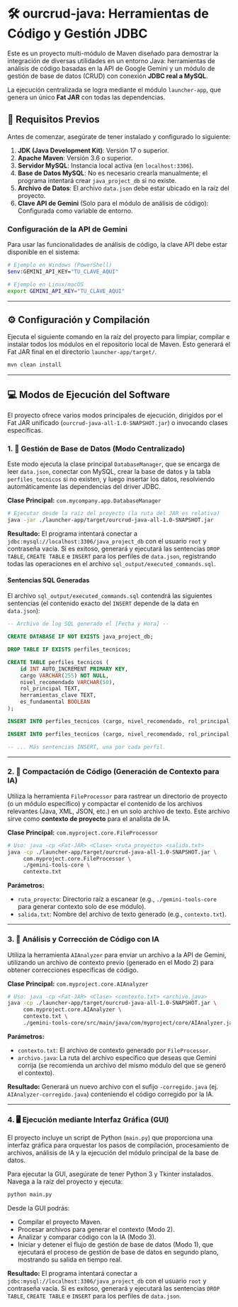 # 🛠️ ourcrud-java: Herramientas de Código y Gestión JDBC

Este es un proyecto multi-módulo de Maven diseñado para demostrar la integración de diversas utilidades en un entorno Java: herramientas de análisis de código basadas en la API de Google Gemini y un módulo de gestión de base de datos (CRUD) con conexión **JDBC real a MySQL**.

La ejecución centralizada se logra mediante el módulo `launcher-app`, que genera un único **Fat JAR** con todas las dependencias.

## 🚀 Requisitos Previos

Antes de comenzar, asegúrate de tener instalado y configurado lo siguiente:

1.  **JDK (Java Development Kit)**: Versión 17 o superior.
2.  **Apache Maven**: Versión 3.6 o superior.
3.  **Servidor MySQL**: Instancia local activa (en `localhost:3306`).
4.  **Base de Datos MySQL**: No es necesario crearla manualmente; el programa intentará crear `java_project_db` si no existe.
5.  **Archivo de Datos**: El archivo `data.json` debe estar ubicado en la raíz del proyecto.
6.  **Clave API de Gemini** (Solo para el módulo de análisis de código): Configurada como variable de entorno.

### Configuración de la API de Gemini

Para usar las funcionalidades de análisis de código, la clave API debe estar disponible en el sistema:

```bash
# Ejemplo en Windows (PowerShell)
$env:GEMINI_API_KEY="TU_CLAVE_AQUI"

# Ejemplo en Linux/macOS
export GEMINI_API_KEY="TU_CLAVE_AQUI"
````

-----

## ⚙️ Configuración y Compilación

Ejecuta el siguiente comando en la raíz del proyecto para limpiar, compilar e instalar todos los módulos en el repositorio local de Maven. Esto generará el Fat JAR final en el directorio `launcher-app/target/`.

```bash
mvn clean install
```

-----

## 💻 Modos de Ejecución del Software

El proyecto ofrece varios modos principales de ejecución, dirigidos por el Fat JAR unificado (`ourcrud-java-all-1.0-SNAPSHOT.jar`) o invocando clases específicas.

### 1\. 💾 Gestión de Base de Datos (Modo Centralizado)

Este modo ejecuta la clase principal `DatabaseManager`, que se encarga de leer `data.json`, conectar con MySQL, crear la base de datos y la tabla `perfiles_tecnicos` si no existen, y luego insertar los datos, resolviendo automáticamente las dependencias del driver JDBC.

**Clase Principal:** `com.mycompany.app.DatabaseManager`

```bash
# Ejecutar desde la raíz del proyecto (la ruta del JAR es relativa)
java -jar ./launcher-app/target/ourcrud-java-all-1.0-SNAPSHOT.jar
```

**Resultado:**
El programa intentará conectar a `jdbc:mysql://localhost:3306/java_project_db` con el usuario `root` y contraseña vacía. Si es exitoso, generará y ejecutará las sentencias `DROP TABLE`, `CREATE TABLE` e `INSERT` para los perfiles de `data.json`, registrando todas las operaciones en el archivo `sql_output/executed_commands.sql`.

#### Sentencias SQL Generadas

El archivo `sql_output/executed_commands.sql` contendrá las siguientes sentencias (el contenido exacto del `INSERT` depende de la data en `data.json`):

```sql
-- Archivo de log SQL generado el [Fecha y Hora] --

CREATE DATABASE IF NOT EXISTS java_project_db;

DROP TABLE IF EXISTS perfiles_tecnicos;

CREATE TABLE perfiles_tecnicos (
    id INT AUTO_INCREMENT PRIMARY KEY,
    cargo VARCHAR(255) NOT NULL,
    nivel_recomendado VARCHAR(50),
    rol_principal TEXT,
    herramientas_clave TEXT,
    es_fundamental BOOLEAN
);

INSERT INTO perfiles_tecnicos (cargo, nivel_recomendado, rol_principal, herramientas_clave, es_fundamental) VALUES ('Desarrollador Java Backend', 'Senior/Mid/Junior', 'Escribir la lógica de negocio, desarrollar y mantener APIs REST/microservicios, manejar la seguridad y la integración con la base de datos.', 'Java versiones recientes Spring Boot Spring Framework Spring Data JPA Hibernate Spring Security JUnit Mockito', TRUE);

INSERT INTO perfiles_tecnicos (cargo, nivel_recomendado, rol_principal, herramientas_clave, es_fundamental) VALUES ('Ingeniero/Administrador de Bases de Datos (DBA)', 'Mid/Senior', 'Diseño, implementación y optimización del esquema de la base de datos (SQL/NoSQL). Asegurar el rendimiento y la integridad de los datos.', 'SQL PostgreSQL MySQL Oracle NoSQL MongoDB Cassandra Optimizaci n de Queries', TRUE);

-- ... Más sentencias INSERT, una por cada perfil.
```

-----

### 2\. 📝 Compactación de Código (Generación de Contexto para IA)

Utiliza la herramienta `FileProcessor` para rastrear un directorio de proyecto (o un módulo específico) y compactar el contenido de los archivos relevantes (Java, XML, JSON, etc.) en un solo archivo de texto. Este archivo sirve como **contexto de proyecto** para el analista de IA.

**Clase Principal:** `com.myproject.core.FileProcessor`

```bash
# Uso: java -cp <Fat-JAR> <Clase> <ruta_proyecto> <salida.txt>
java -cp ./launcher-app/target/ourcrud-java-all-1.0-SNAPSHOT.jar \
     com.myproject.core.FileProcessor \
     ./gemini-tools-core \
     contexto.txt
```

**Parámetros:**

  * `ruta_proyecto`: Directorio raíz a escanear (e.g., `./gemini-tools-core` para generar contexto solo de ese módulo).
  * `salida.txt`: Nombre del archivo de texto generado (e.g., `contexto.txt`).

-----

### 3\. 🤖 Análisis y Corrección de Código con IA

Utiliza la herramienta `AIAnalyzer` para enviar un archivo a la API de Gemini, utilizando un archivo de contexto previo (generado en el Modo 2) para obtener correcciones específicas de código.

**Clase Principal:** `com.myproject.core.AIAnalyzer`

```bash
# Uso: java -cp <Fat-JAR> <Clase> <contexto.txt> <archivo.java>
java -cp ./launcher-app/target/ourcrud-java-all-1.0-SNAPSHOT.jar \
     com.myproject.core.AIAnalyzer \
     contexto.txt \
     ./gemini-tools-core/src/main/java/com/myproject/core/AIAnalyzer.java
```

**Parámetros:**

  * `contexto.txt`: El archivo de contexto generado por `FileProcessor`.
  * `archivo.java`: La ruta del archivo específico que deseas que Gemini corrija (se recomienda un archivo del mismo módulo del que se generó el contexto).

**Resultado:**
Generará un nuevo archivo con el sufijo `-corregido.java` (ej. `AIAnalyzer-corregido.java`) conteniendo el código corregido por la IA.

-----

### 4\. 🖥️ Ejecución mediante Interfaz Gráfica (GUI)

El proyecto incluye un script de Python (`main.py`) que proporciona una interfaz gráfica para orquestar los pasos de compilación, procesamiento de archivos, análisis de IA y la ejecución del módulo principal de la base de datos.

Para ejecutar la GUI, asegúrate de tener Python 3 y Tkinter instalados. Navega a la raíz del proyecto y ejecuta:

```bash
python main.py
```

Desde la GUI podrás:

  * Compilar el proyecto Maven.
  * Procesar archivos para generar el contexto (Modo 2).
  * Analizar y comparar código con la IA (Modo 3).
  * Iniciar y detener el flujo de gestión de base de datos (Modo 1), que ejecutará el proceso de gestión de base de datos en segundo plano, mostrando su salida en tiempo real.

**Resultado:**
El programa intentará conectar a `jdbc:mysql://localhost:3306/java_project_db` con el usuario `root` y contraseña vacía. Si es exitoso, generará y ejecutará las sentencias `DROP TABLE`, `CREATE TABLE` e `INSERT` para los perfiles de `data.json`.

```